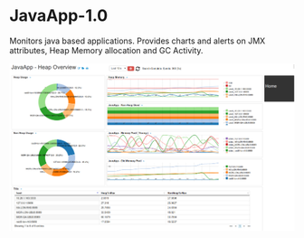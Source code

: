 # JavaApp-1.0

Monitors java based applications. Provides charts and alerts on JMX attributes, Heap Memory allocation and GC Activity. 


 ![](docs/images/apphome.png)


